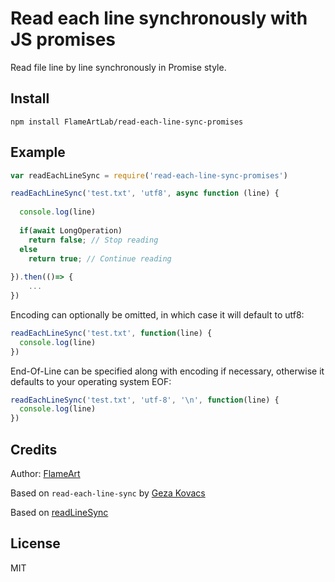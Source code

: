 # Read each line synchronously with JS promises 

Read file line by line synchronously in Promise style.

## Install

    npm install FlameArtLab/read-each-line-sync-promises

## Example

```javascript
var readEachLineSync = require('read-each-line-sync-promises')

readEachLineSync('test.txt', 'utf8', async function (line) {
  
  console.log(line)
  
  if(await LongOperation) 
    return false; // Stop reading
  else
    return true; // Continue reading
  
}).then(()=> {
    ...
})
```

Encoding can optionally be omitted, in which case it will default to utf8:

```javascript
readEachLineSync('test.txt', function(line) {
  console.log(line)
})
```

End-Of-Line can be specified along with encoding if necessary, otherwise it defaults to your operating system EOF:

```javascript
readEachLineSync('test.txt', 'utf-8', '\n', function(line) {
  console.log(line)
})
```


## Credits

Author: [FlameArt](https://github.com/FlameArtLab)

Based on `read-each-line-sync` by [Geza Kovacs](http://github.com/gkovacs)

Based on [readLineSync](https://gist.github.com/Basemm/9700229)

## License

MIT
